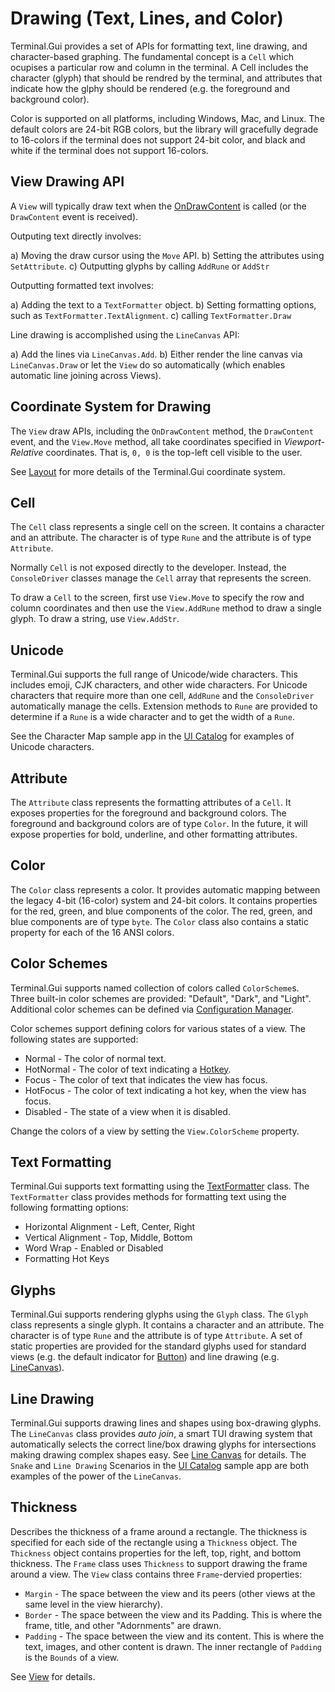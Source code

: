 # Drawing (Text, Lines, and Color)

Terminal.Gui provides a set of APIs for formatting text, line drawing, and character-based graphing. The fundamental concept is a `Cell` which ocupises a particular row and column in the terminal. A Cell includes the character (glyph) that should be rendred by the terminal, and attributes that indicate how the glphy should be rendered (e.g. the foreground and background color).

Color is supported on all platforms, including Windows, Mac, and Linux. The default colors are 24-bit RGB colors, but the library will gracefully degrade to 16-colors if the terminal does not support 24-bit color, and black and white if the terminal does not support 16-colors.

## View Drawing API

A `View` will typically draw text when the [OnDrawContent](~/api/Terminal.Gui.View.yml#Terminal_Gui_View_OnDrawContent_) is called (or the `DrawContent` event is received). 

Outputing text directly involves:

a) Moving the draw cursor using the `Move` API.
b) Setting the attributes using `SetAttribute`.
c) Outputting glyphs by calling `AddRune` or `AddStr`

Outputting formatted text involves:

a) Adding the text to a `TextFormatter` object.
b) Setting formatting options, such as `TextFormatter.TextAlignment`.
c) calling `TextFormatter.Draw` 

Line drawing is accomplished using the `LineCanvas` API:

a) Add the lines via `LineCanvas.Add`.
b) Either render the line canvas via `LineCanvas.Draw` or let the `View` do so automatically (which enables automatic line joining across Views).

## Coordinate System for Drawing

The `View` draw APIs, including the `OnDrawContent` method, the `DrawContent` event, and the `View.Move` method, all take coordinates specified in *Viewport-Relative* coordinates. That is, `0, 0` is the top-left cell visible to the user.

See [Layout](layout.html) for more details of the Terminal.Gui coordinate system.

## Cell

The `Cell` class represents a single cell on the screen. It contains a character and an attribute. The character is of type `Rune` and the attribute is of type `Attribute`. 

Normally `Cell` is not exposed directly to the developer. Instead, the `ConsoleDriver` classes manage the `Cell` array that represents the screen.

To draw a `Cell` to the screen, first use `View.Move` to specify the row and column coordinates and then use the `View.AddRune` method to draw a single glyph. To draw a string, use `View.AddStr`. 

## Unicode

Terminal.Gui supports the full range of Unicode/wide characters. This includes emoji, CJK characters, and other wide characters. For Unicode characters that require more than one cell, `AddRune` and the `ConsoleDriver` automatically manage the cells. Extension methods to `Rune` are provided to determine if a `Rune` is a wide character and to get the width of a `Rune`.

See the Character Map sample app in the [UI Catalog](https://gui-cs.github.io/Terminal.GuiV2Docs/docs/overview.html#ui-catalog) for examples of Unicode characters.

## Attribute 

The `Attribute` class represents the formatting attributes of a `Cell`. It exposes properties for the foreground and background colors. The foreground and background colors are of type `Color`. In the future, it will expose properties for bold, underline, and other formatting attributes.

## Color

The `Color` class represents a color. It provides automatic mapping between the legacy 4-bit (16-color) system and 24-bit colors. It contains properties for the red, green, and blue components of the color. The red, green, and blue components are of type `byte`. The `Color` class also contains a static property for each of the 16 ANSI colors.

## Color Schemes

Terminal.Gui supports named collection of colors called `ColorScheme`s. Three built-in color schemes are provided: "Default", "Dark", and "Light". Additional color schemes can be defined via [Configuration Manager](). 

Color schemes support defining colors for various states of a view. The following states are supported:

* Normal - The color of normal text.
* HotNormal - The color of text indicating a [Hotkey]().
* Focus - The color of text that indicates the view has focus.
* HotFocus - The color of text indicating a hot key, when the view has focus.
* Disabled - The state of a view when it is disabled.

Change the colors of a view by setting the `View.ColorScheme` property.

## Text Formatting

Terminal.Gui supports text formatting using the [TextFormatter]() class. The `TextFormatter` class provides methods for formatting text using the following formatting options:

* Horizontal Alignment - Left, Center, Right
* Vertical Alignment - Top, Middle, Bottom
* Word Wrap - Enabled or Disabled
* Formatting Hot Keys

## Glyphs

Terminal.Gui supports rendering glyphs using the `Glyph` class. The `Glyph` class represents a single glyph. It contains a character and an attribute. The character is of type `Rune` and the attribute is of type `Attribute`. A set of static properties are provided for the standard glyphs used for standard views (e.g. the default indicator for [Button](~/api/Terminal.Gui.Button.yml)) and line drawing (e.g. [LineCanvas](~/api/Terminal.Gui.LineCanvas.yml)).

## Line Drawing

Terminal.Gui supports drawing lines and shapes using box-drawing glyphs. The `LineCanvas` class provides *auto join*, a smart TUI drawing system that automatically selects the correct line/box drawing glyphs for intersections making drawing complex shapes easy. See [Line Canvas](https://gui-cs.github.io/Terminal.GuiV2Docs/docs/overview.html#line-canvas) for details. The `Snake` and `Line Drawing` Scenarios in the [UI Catalog](https://gui-cs.github.io/Terminal.GuiV2Docs/docs/overview.html#ui-catalog) sample app are both examples of the power of the `LineCanvas`.

## Thickness

Describes the thickness of a frame around a rectangle. The thickness is specified for each side of the rectangle using a `Thickness` object. The `Thickness` object contains properties for the left, top, right, and bottom thickness. The `Frame` class uses `Thickness` to support drawing the frame around a view. The `View` class contains three `Frame`-dervied properties: 

* `Margin` - The space between the view and its peers (other views at the same level in the view hierarchy).
* `Border` - The space between the view and its Padding. This is where the frame, title, and other "Adornments" are drawn.
* `Padding` - The space between the view and its content. This is where the text, images, and other content is drawn. The inner rectangle of `Padding` is the `Bounds` of a view. 

See [View](~/api/Terminal.Gui.View.yml) for details.

